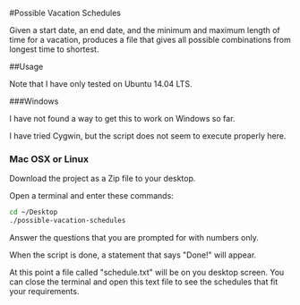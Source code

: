 #Possible Vacation Schedules

Given a start date, an end date, and the minimum and maximum length of time for
a vacation, produces a file that gives all possible combinations from longest
time to shortest.

##Usage

Note that I have only tested on Ubuntu 14.04 LTS.

###Windows

I have not found a way to get this to work on Windows so far.

I have tried Cygwin, but the script does not seem to execute properly here.


### Mac OSX or Linux

Download the project as a Zip file to your desktop.

Open a terminal and enter these commands:

```bash
cd ~/Desktop
./possible-vacation-schedules
```

Answer the questions that you are prompted for with numbers only.

When the script is done, a statement that says "Done!" will appear.

At this point a file called "schedule.txt" will be on you desktop screen. You
can close the terminal and open this text file to see the schedules that fit
your requirements.


